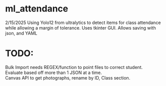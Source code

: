 # ml_attendance
2/15/2025
Using Yolo12 from ultralytics to detect items for class attendance while allowing a margin of tolerance. Uses tkinter GUI. Allows saving with json, and YAML
# TODO:
Bulk Import needs REGEX/function to point files to correct student.\
Evaluate based off more than 1 JSON at a time.\
Canvas API to get photographs, rename by ID, Class section.
